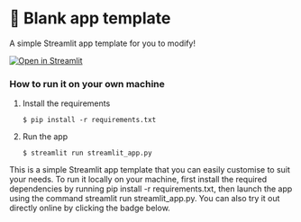 # 🎈 Blank app template

A simple Streamlit app template for you to modify!

[![Open in Streamlit](https://static.streamlit.io/badges/streamlit_badge_black_white.svg)](https://blank-app-template.streamlit.app/)

### How to run it on your own machine

1. Install the requirements

   ```
   $ pip install -r requirements.txt
   ```

2. Run the app

   ```
   $ streamlit run streamlit_app.py
   ```
This is a simple Streamlit app template that you can easily customise to suit your needs. To run it locally on your machine, first install the required dependencies by running pip install -r requirements.txt, then launch the app using the command streamlit run streamlit_app.py. You can also try it out directly online by clicking the badge below.

